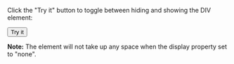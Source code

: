 <p>Click the "Try it" button to toggle between hiding and showing the DIV element:</p>

<button onclick="myFunction()">Try it</button>

<div id="myDIV" style="display: none">
This is my DIV element.
</div>

<p><b>Note:</b> The element will not take up any space when the display property set to "none".</p>

<script>
function myFunction() {
  var x = document.getElementById("myDIV");
  if (x.style.display === "none") {
    x.style.display = "block";
  } else {
    x.style.display = "none";
  }
}
</script>
